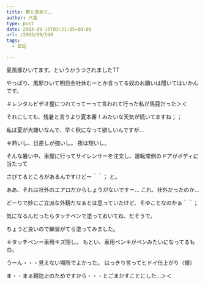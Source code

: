 ```yaml
---
title: 鬱と風邪と…
author: 八雲
type: post
date: 2003-09-15T03:21:05+00:00
url: /2003/09/549
tags:
  - 日記

---
```

夏風邪ひいてます。というかうつされましたTT
  
やっぱり、風邪ひいて明日会社休むーとか言ってる奴のお願いは聞いてはいかんです。
  
＃レンタルビデオ屋につれてってーって言われて行った私が馬鹿だった＞＜

それにしても、残暑と言うより夏本番！みたいな天気が続いてますね；；
  
私は夏が大嫌いなんで、早く秋になって欲しいんですが…
  
＃熱いし、日差しが強いし。 夜は短いし。
  
そんな暑い中、車屋に行ってサイレンサーを注文し、運転席側のドアがボディに当たって
  
さびてるところがあるんですけどー＾＾； と。
  
ああ、それは社外のエアロだからしょうがないですー… これ、社外だったのか…
  
どーりで妙にご立派な外観だなぁとは思っていたけど、そゆことなのかぁ＾＾；
  
気になるんだったらタッチペンで塗っておいてね、だそうで。
  
ちょうど良いので練習がてら塗ってみました。
  
＃タッチペン＝車用キズ隠し。 もとい、車用ペンキがペンみたいになってるもの。
  
うーん・・・見えない場所でよかった。 はっきり言ってヒドイ仕上がり（爆）
  
ま・・まぁ錆防止のためですから・・・とごまかすことにした…＞＜
